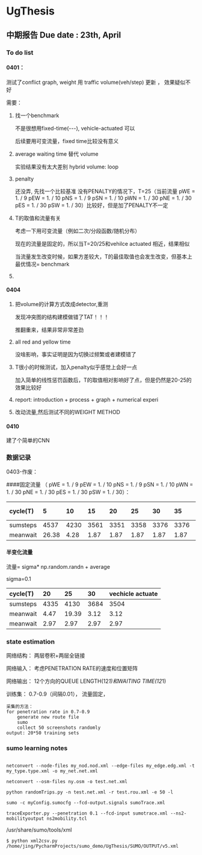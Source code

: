 # UgThesis

## 中期报告 Due date : 23th, April
### To do list

#### 0401：

测试了conflict graph, weight 用 traffic volume(veh/step) 更新 ， 效果疑似不好


需要：

1. 找一个benchmark

    不是很想用fixed-time(---), vehicle-actuated 可以
    
    后续要用可变流量，fixed time比较没有意义
    
2. average waiting time 替代 volume

    实验结果没有太大差别
    hybrid
    volume: loop
    
3. penalty

    还没弄, 先找一个比较基准
    没有PENALTY的情况下，T=25（当前流量
    pWE = 1. / 9
    pEW = 1. / 10
    pNS = 1. / 9
    pSN = 1. / 10
    pWN = 1. / 30
    pNE = 1. / 30
    pES = 1. / 30
    pSW = 1. / 30）比较好，但是加了PENALTY不一定

4. T的取值和流量有关
    
    考虑一下用可变流量（例如二次/分段函数/随机分布）
    
    现在的流量是固定的，所以当T=20/25和vehilce actuated 相近，结果相似
    
    当流量发生改变时候，如果方差较大，T的最佳取值也会发生改变，但基本上最优情况= benchmark
5. 

#### 0404 

1. 把volume的计算方式改成detector,重测

    发现冲突图的结构建模做错了TAT！！！
 
    推翻重来，结果非常非常差劲

2. all red and yellow time 

    没啥影响，事实证明是因为切换过频繁或者建模错了

3. T很小的时候测试，加入penalty似乎感觉上会好一点

    加入简单的线性惩罚函数后，T的取值相对影响好了点，但是仍然是20-25的效果比较好

4. report: introduction + process + graph + numerical experi

5. 改动流量,然后测试不同的WEIGHT METHOD

#### 0410

建了个简单的CNN

    
### 数据记录

0403-作废：

####固定流量
（  pWE = 1. / 9
    pEW = 1. / 10
    pNS = 1. / 9
    pSN = 1. / 10
    pWN = 1. / 30
    pNE = 1. / 30
    pES = 1. / 30
    pSW = 1. / 30）：
    
| cycle(T) | 5    | 10  | 15  |20   |25     |30     |35     |40     | vechicle actuate|
| :---     | :--- | :---| :---|:--- |:---   |:---   |:---   |:---   |:---           |
| sumsteps | 4537 | 4230| 3561|3351 |3358   |3376   |3376   |3396   |3384           |
| meanwait | 26.38| 4.28| 1.87|1.87 |1.87   |1.87   |1.87   |1.87   |1.87           |
    



 #### 半变化流量 
 
 流量= sigma* np.random.randn + average
 
 sigma=0.1 
 
     
| cycle(T) |20   |25     |30     | vechicle actuate|
| :---     |:--- |:---   |:---   |:---           |
| sumsteps |4335 |4130   |3684   |3504           |
| meanwait |4.47 |19.39  |3.12   |3.12           |
| meanwait |2.97 |2.97   |2.97   |2.97           |
  
 
 
 
 ### state estimation
 网络结构： 两层卷积+两层全链接
 
 网络输入： 考虑PENETRATION RATE的速度和位置矩阵
 
 网络输出： 12个方向的QUEUE LENGTH(12*1)和WAITING TIME(12*1)
 
 训练集： 0.7-0.9（间隔0.01）， 流量固定， 
 
    采集的方法：
    for penetration rate in 0.7-0.9
        generate new route file
        sumo
        collect 50 screenshots randomly
    output: 20*50 training sets
 
 
 
 
### sumo learning notes
```

netconvert --node-files my_nod.nod.xml --edge-files my_edge.edg.xml -t my_type.type.xml -o my_net.net.xml

netconvert --osm-files ny.osm -o test.net.xml

python randomTrips.py -n test.net.xml -r test.rou.xml -e 50 -l

sumo -c myConfig.sumocfg --fcd-output.signals sumoTrace.xml

traceExporter.py --penetration 0.1 --fcd-input sumotrace.xml --ns2-mobilityoutput ns2mobility.tcl

```

/usr/share/sumo/tools/xml

`$ python xml2csv.py /home/jing/PycharmProjects/sumo_demo/UgThesis/SUMO/OUTPUT/v5.xml`